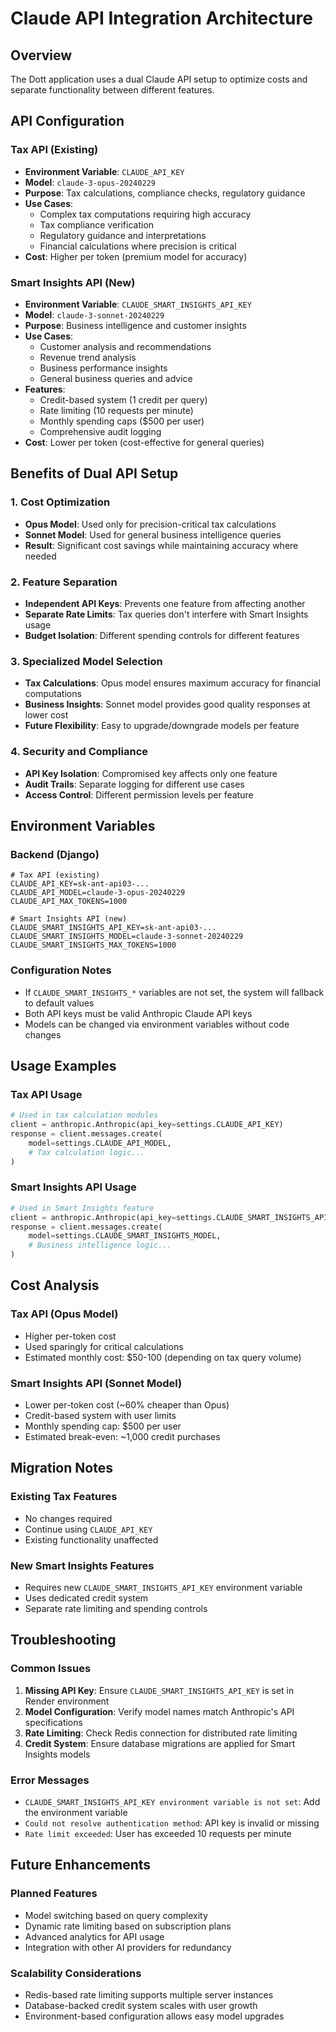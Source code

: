# Claude API Integration Architecture

## Overview
The Dott application uses a dual Claude API setup to optimize costs and separate functionality between different features.

## API Configuration

### Tax API (Existing)
- **Environment Variable**: `CLAUDE_API_KEY`
- **Model**: `claude-3-opus-20240229`
- **Purpose**: Tax calculations, compliance checks, regulatory guidance
- **Use Cases**:
  - Complex tax computations requiring high accuracy
  - Tax compliance verification
  - Regulatory guidance and interpretations
  - Financial calculations where precision is critical
- **Cost**: Higher per token (premium model for accuracy)

### Smart Insights API (New)
- **Environment Variable**: `CLAUDE_SMART_INSIGHTS_API_KEY`
- **Model**: `claude-3-sonnet-20240229`
- **Purpose**: Business intelligence and customer insights
- **Use Cases**:
  - Customer analysis and recommendations
  - Revenue trend analysis
  - Business performance insights
  - General business queries and advice
- **Features**:
  - Credit-based system (1 credit per query)
  - Rate limiting (10 requests per minute)
  - Monthly spending caps ($500 per user)
  - Comprehensive audit logging
- **Cost**: Lower per token (cost-effective for general queries)

## Benefits of Dual API Setup

### 1. Cost Optimization
- **Opus Model**: Used only for precision-critical tax calculations
- **Sonnet Model**: Used for general business intelligence queries
- **Result**: Significant cost savings while maintaining accuracy where needed

### 2. Feature Separation
- **Independent API Keys**: Prevents one feature from affecting another
- **Separate Rate Limits**: Tax queries don't interfere with Smart Insights usage
- **Budget Isolation**: Different spending controls for different features

### 3. Specialized Model Selection
- **Tax Calculations**: Opus model ensures maximum accuracy for financial computations
- **Business Insights**: Sonnet model provides good quality responses at lower cost
- **Future Flexibility**: Easy to upgrade/downgrade models per feature

### 4. Security and Compliance
- **API Key Isolation**: Compromised key affects only one feature
- **Audit Trails**: Separate logging for different use cases
- **Access Control**: Different permission levels per feature

## Environment Variables

### Backend (Django)
```env
# Tax API (existing)
CLAUDE_API_KEY=sk-ant-api03-...
CLAUDE_API_MODEL=claude-3-opus-20240229
CLAUDE_API_MAX_TOKENS=1000

# Smart Insights API (new)
CLAUDE_SMART_INSIGHTS_API_KEY=sk-ant-api03-...
CLAUDE_SMART_INSIGHTS_MODEL=claude-3-sonnet-20240229
CLAUDE_SMART_INSIGHTS_MAX_TOKENS=1000
```

### Configuration Notes
- If `CLAUDE_SMART_INSIGHTS_*` variables are not set, the system will fallback to default values
- Both API keys must be valid Anthropic Claude API keys
- Models can be changed via environment variables without code changes

## Usage Examples

### Tax API Usage
```python
# Used in tax calculation modules
client = anthropic.Anthropic(api_key=settings.CLAUDE_API_KEY)
response = client.messages.create(
    model=settings.CLAUDE_API_MODEL,
    # Tax calculation logic...
)
```

### Smart Insights API Usage
```python
# Used in Smart Insights feature
client = anthropic.Anthropic(api_key=settings.CLAUDE_SMART_INSIGHTS_API_KEY)
response = client.messages.create(
    model=settings.CLAUDE_SMART_INSIGHTS_MODEL,
    # Business intelligence logic...
)
```

## Cost Analysis

### Tax API (Opus Model)
- Higher per-token cost
- Used sparingly for critical calculations
- Estimated monthly cost: $50-100 (depending on tax query volume)

### Smart Insights API (Sonnet Model)
- Lower per-token cost (~60% cheaper than Opus)
- Credit-based system with user limits
- Monthly spending cap: $500 per user
- Estimated break-even: ~1,000 credit purchases

## Migration Notes

### Existing Tax Features
- No changes required
- Continue using `CLAUDE_API_KEY`
- Existing functionality unaffected

### New Smart Insights Features
- Requires new `CLAUDE_SMART_INSIGHTS_API_KEY` environment variable
- Uses dedicated credit system
- Separate rate limiting and spending controls

## Troubleshooting

### Common Issues
1. **Missing API Key**: Ensure `CLAUDE_SMART_INSIGHTS_API_KEY` is set in Render environment
2. **Model Configuration**: Verify model names match Anthropic's API specifications
3. **Rate Limiting**: Check Redis connection for distributed rate limiting
4. **Credit System**: Ensure database migrations are applied for Smart Insights models

### Error Messages
- `CLAUDE_SMART_INSIGHTS_API_KEY environment variable is not set`: Add the environment variable
- `Could not resolve authentication method`: API key is invalid or missing
- `Rate limit exceeded`: User has exceeded 10 requests per minute

## Future Enhancements

### Planned Features
- Model switching based on query complexity
- Dynamic rate limiting based on subscription plans
- Advanced analytics for API usage
- Integration with other AI providers for redundancy

### Scalability Considerations
- Redis-based rate limiting supports multiple server instances
- Database-backed credit system scales with user growth
- Environment-based configuration allows easy model upgrades